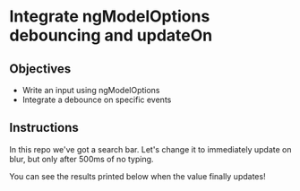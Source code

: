 # Integrate ngModelOptions debouncing and updateOn

## Objectives

- Write an input using ngModelOptions
- Integrate a debounce on specific events

## Instructions

In this repo we've got a search bar. Let's change it to immediately update on blur, but only after 500ms of no typing.

You can see the results printed below when the value finally updates!